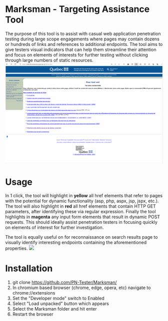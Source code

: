 # Marksman - Targeting Assistance Tool
The purpose of this tool is to assist with casual web application penetration testing during large scope engagements where pages may contain dozens or hundreds of links and references to additional endpoints. The tool aims to give testers visual indicators that can help them streamline their attention and focus on elements of interests for further testing without clicking through large numbers of static resources.
![](https://github.com/PN-Tester/Marksman/blob/main/marksmanV2.gif)

# Usage
In 1 click, the tool will highlight in **yellow** all href elements that refer to pages with the potential for dynamic functionality (asp, php, aspx, jsp, jspx, etc.). The tool will also highlight in **red** all href elements that contain HTTP GET parameters, after identifying these via regular expression. Finally the tool highlights in **magenta** any input form elements that result in dynamic POST requests. This should ideally assist penetration testers in focusing quickly on elements of interest for further investigation.

The tool is equally useful on for reconnaissance on search results page to visually identify interesting endpoints containing the aforementioned properties.
![](https://github.com/PN-Tester/Marksman/blob/main/marksman_google_demo.gif)

# Installation
1. git clone https://github.com/PN-Tester/Marksman/
2. In chromium based browser (chrome, edge, opera, etc) navigate to chrome://extensions
3. Set the "Developer mode" switch to Enabled
4. Select "Load unpacked" button which appears
5. Select the Marksman folder and hit enter
6. Restart the browser


